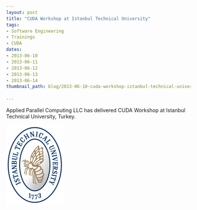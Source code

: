```yaml
---
layout: post
title: "CUDA Workshop at Istanbul Technical University"
tags:
- Software Engineering
- Trainings
- CUDA
dates:
- 2013-06-10
- 2013-06-11
- 2013-06-12
- 2013-06-13
- 2013-06-14
thumbnail_path: blog/2013-06-10-cuda-workshop-istanbul-technical-university-turkey/university_logo.png

---
```


Applied Parallel Computing LLC has delivered CUDA Workshop at Istanbul Technical University, Turkey.

![alt text](\assets\img\blog\2013-06-10-cuda-workshop-istanbul-technical-university-turkey\university_logo.png "Logo Title Text 1")
